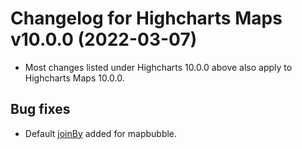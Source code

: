 # Changelog for Highcharts Maps v10.0.0 (2022-03-07)

- Most changes listed under Highcharts 10.0.0 above also apply to Highcharts Maps 10.0.0.

## Bug fixes
- Default [joinBy](https://api.highcharts.com/highmaps/plotOptions.series.joinBy) added for mapbubble.
